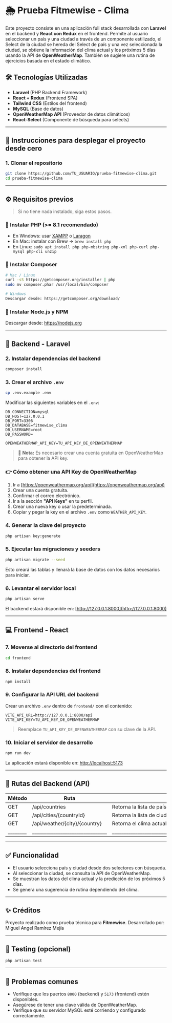 # 🌦️ Prueba Fitmewise - Clima

Este proyecto consiste en una aplicación full stack desarrollada con **Laravel** en el backend y **React con Redux** en el frontend. Permite al usuario seleccionar un país y una ciudad a través de un componente estilizado, el Select de la ciudad se hereda del Select de país y una vez seleccionada la ciudad, se obtiene la información del clima actual y los próximos 5 días usando la API de **OpenWeatherMap**. También se sugiere una rutina de ejercicios basada en el estado climático.

## 🛠️ Tecnologías Utilizadas

- **Laravel** (PHP Backend Framework)
- **React + Redux** (Frontend SPA)
- **Tailwind CSS** (Estilos del frontend)
- **MySQL** (Base de datos)
- **OpenWeatherMap API** (Proveedor de datos climáticos)
- **React-Select** (Componente de búsqueda para selects)

---

## 🚀 Instrucciones para desplegar el proyecto desde cero

### 1. Clonar el repositorio

```bash
git clone https://github.com/TU_USUARIO/prueba-fitmewise-clima.git
cd prueba-fitmewise-clima
```

---

## ⚙️ Requisitos previos

> Si no tiene nada instalado, siga estos pasos.

### 🔹 Instalar PHP (>= 8.1 recomendado)
- En Windows: usar [XAMPP](https://www.apachefriends.org/index.html) o [Laragon](https://laragon.org/)
- En Mac: instalar con Brew → `brew install php`
- En Linux: `sudo apt install php php-mbstring php-xml php-curl php-mysql php-cli unzip`

### 🔹 Instalar Composer
```bash
# Mac / Linux
curl -sS https://getcomposer.org/installer | php
sudo mv composer.phar /usr/local/bin/composer

# Windows
Descargar desde: https://getcomposer.org/download/
```

### 🔹 Instalar Node.js y NPM
Descargar desde: https://nodejs.org

---

## 🧱 Backend - Laravel

### 2. Instalar dependencias del backend

```bash
composer install
```

### 3. Crear el archivo `.env`

```bash
cp .env.example .env
```

Modificar las siguientes variables en el `.env`:

```
DB_CONNECTION=mysql
DB_HOST=127.0.0.1
DB_PORT=3306
DB_DATABASE=fitmewise_clima
DB_USERNAME=root
DB_PASSWORD=

OPENWEATHERMAP_API_KEY=TU_API_KEY_DE_OPENWEATHERMAP
```

> 🔐 **Nota:** Es necesario crear una cuenta gratuita en OpenWeatherMap para obtener la API key.

### 👉 Cómo obtener una API Key de OpenWeatherMap

1. Ir a [https://openweathermap.org/api](https://openweathermap.org/api)
2. Crear una cuenta gratuita.
3. Confirmar el correo electrónico.
4. Ir a la sección **"API Keys"** en tu perfil.
5. Crear una nueva key o usar la predeterminada.
6. Copiar y pegar la key en el archivo `.env` como `WEATHER_API_KEY`.

### 4. Generar la clave del proyecto

```bash
php artisan key:generate
```

### 5. Ejecutar las migraciones y seeders

```bash
php artisan migrate --seed
```

Esto creará las tablas y llenará la base de datos con los datos necesarios para iniciar.

### 6. Levantar el servidor local

```bash
php artisan serve
```

El backend estará disponible en: [http://127.0.0.1:8000](http://127.0.0.1:8000)

---

## 💻 Frontend - React

### 7. Moverse al directorio del frontend

```bash
cd frontend
```

### 8. Instalar dependencias del frontend

```bash
npm install
```

### 9. Configurar la API URL del backend

Crear un archivo `.env` dentro de `frontend/` con el contenido:

```
VITE_API_URL=http://127.0.0.1:8000/api
VITE_API_KEY=TU_API_KEY_DE_OPENWEATHERMAP
```

> Reemplace `TU_API_KEY_DE_OPENWEATHERMAP` con su clave de la API.

### 10. Iniciar el servidor de desarrollo

```bash
npm run dev
```

La aplicación estará disponible en: [http://localhost:5173](http://localhost:5173)

---

## 📡 Rutas del Backend (API)

| Método | Ruta                           | Descripción                                  |
|--------|--------------------------------|-----------------------------------------------------------------------------------------|
| GET    | /api/countries                 | Retorna la lista de países disponibles                                                  |
| GET    |	/api/cities/{countryId}       | Retorna la lista de ciudades correspondientes al país con ID {countryId}.               |
| GET    |/api/weather/{city}/{country}   | Retorna el clima actual y la previsión de los próximos 5 días para la ciudad y país.    |
|________|________________________________|_________________________________________________________________________________________|

---

## ✅ Funcionalidad

- El usuario selecciona país y ciudad desde dos selectores con búsqueda.
- Al seleccionar la ciudad, se consulta la API de OpenWeatherMap.
- Se muestran los datos del clima actual y la predicción de los próximos 5 días.
- Se genera una sugerencia de rutina dependiendo del clima.

---

## ✨ Créditos

Proyecto realizado como prueba técnica para **Fitmewise**.
Desarrollado por: Miguel Angel Ramírez Mejía

---

## 🧪 Testing (opcional)

```bash
php artisan test
```

---

## 🐞 Problemas comunes

- Verifique que los puertos `8000` (backend) y `5173` (frontend) estén disponibles.
- Asegúrese de tener una clave válida de OpenWeatherMap.
- Verifique que su servidor MySQL esté corriendo y configurado correctamente.
